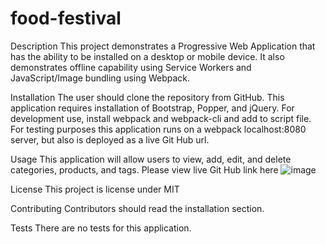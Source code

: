 # food-festival
Description
This project demonstrates a Progressive Web Application that has the ability to be installed on a desktop or mobile device. It also demonstrates offline capability using Service Workers and JavaScript/Image bundling using Webpack.

Installation
The user should clone the repository from GitHub. This application requires installation of Bootstrap, Popper, and jQuery. For development use, install webpack and webpack-cli and add to script file. For testing purposes this application runs on a webpack localhost:8080 server, but also is deployed as a live Git Hub url.

Usage
This application will allow users to view, add, edit, and delete categories, products, and tags.
Please view live Git Hub link here
![image](https://user-images.githubusercontent.com/82689013/151010495-261879b2-59e0-4991-921f-1e9077ab2b0c.png)

License
This project is license under MIT

Contributing
Contributors should read the installation section.

Tests
There are no tests for this application.
